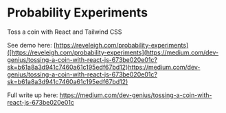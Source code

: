 # Probability Experiments

Toss a coin with React and Tailwind CSS

See demo here: [https://reveleigh.com/probability-experiments]([https://reveleigh.com/probability-experiments](https://medium.com/dev-genius/tossing-a-coin-with-react-js-673be020e01c?sk=b61a8a3d941c7460a61c195edf67bd12)https://medium.com/dev-genius/tossing-a-coin-with-react-js-673be020e01c?sk=b61a8a3d941c7460a61c195edf67bd12)

Full write up here: https://medium.com/dev-genius/tossing-a-coin-with-react-js-673be020e01c
